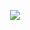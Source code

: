 <p align="center">
</p>
<div align="center">
   <a href="https://discord.com/users/730159300898717778" target="_blank">
      <img src="https://lanyard-profile-readme.vercel.app/api/730159300898717778?bg=111111">
   </a>
</div>
